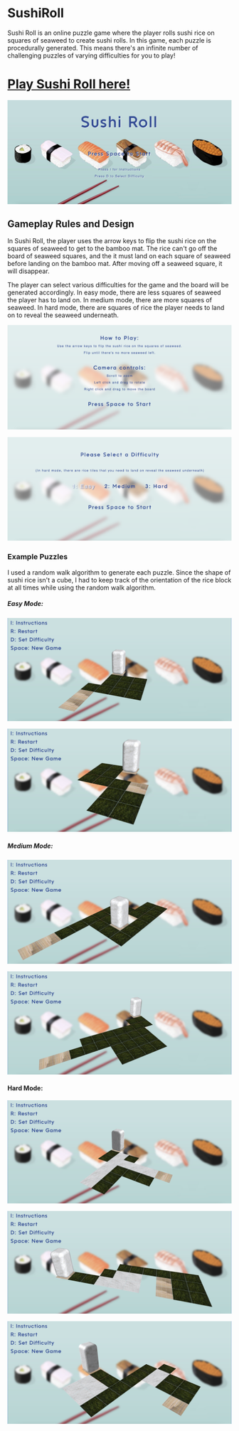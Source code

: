 # SushiRoll

Sushi Roll is an online puzzle game where the player rolls sushi rice on squares of seaweed to create sushi rolls. In this game, each puzzle is procedurally generated. This means there's an infinite number of challenging puzzles of varying difficulties for you to play!

# [Play Sushi Roll here!](https://angelaxi.github.io/SushiRoll/)

![](images/home-page.png)

## Gameplay Rules and Design

In Sushi Roll, the player uses the arrow keys to flip the sushi rice on the squares of seaweed to get to the bamboo mat. The rice can't go off the board of seaweed squares, and the it must land on each square of seaweed before landing on the bamboo mat. After moving off a seaweed square, it will disappear. 

The player can select various difficulties for the game and the board will be generated accordingly.
In easy mode, there are less squares of seaweed the player has to land on. In medium mode, there are more squares of seaweed. In hard mode, there are squares of rice the player needs to land on to reveal the seaweed underneath.

![](images/instructions.png)

![](images/difficulty.png)


### Example Puzzles

I used a random walk algorithm to generate each puzzle. Since the shape of sushi rice isn't a cube, I had to keep track of the orientation of the rice block at all times while using the random walk algorithm.

##### Easy Mode:

![](images/easy-level.png)

![](images/easy-level-2.png)

##### Medium Mode:

![](images/medium-level.png)

![](images/medium-level-2.png)

#### Hard Mode:

![](images/hard-level.png)

![](images/hard-level-2.png)

![](images/hard-level-3.png)